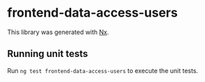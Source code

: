 # frontend-data-access-users

This library was generated with [Nx](https://nx.dev).

## Running unit tests

Run `ng test frontend-data-access-users` to execute the unit tests.
